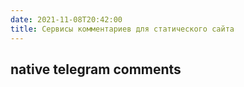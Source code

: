 ```yaml
---
date: 2021-11-08T20:42:00
title: Сервисы комментариев для статического сайта
---
```


## native telegram comments
<script async src="https://telegram.org/js/telegram-widget.js?14" data-telegram-discussion="rf_art/807" data-comments-limit="5"></script>
